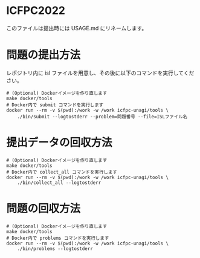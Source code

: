 # ICFPC2022
このファイルは提出時には USAGE.md にリネームします。

# 問題の提出方法

レポジトリ内に isl ファイルを用意し、その後に以下のコマンドを実行してください。

```
# (Optional) Dockerイメージを作り直します
make docker/tools
# Docker内で submit コマンドを実行します
docker run --rm -v $(pwd):/work -w /work icfpc-unagi/tools \
    ./bin/submit --logtostderr --problem=問題番号 --file=ISLファイル名
```
# 提出データの回収方法

```
# (Optional) Dockerイメージを作り直します
make docker/tools
# Docker内で collect_all コマンドを実行します
docker run --rm -v $(pwd):/work -w /work icfpc-unagi/tools \
    ./bin/collect_all --logtostderr
```

# 問題の回収方法

```
# (Optional) Dockerイメージを作り直します
make docker/tools
# Docker内で problems コマンドを実行します
docker run --rm -v $(pwd):/work -w /work icfpc-unagi/tools \
    ./bin/problems --logtostderr
```
